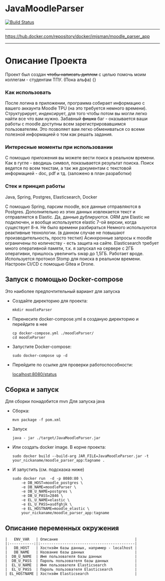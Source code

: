 # JavaMoodleParser
[![Build Status](https://drone.darkhan.fun/api/badges/zhenya/JavaMoodleParser/status.svg)](https://drone.darkhan.fun/zhenya/JavaMoodleParser)

***

https://hub.docker.com/repository/docker/imjsman/moodle_parser_app

***

# Описание Проекта

Проект был создан ~~чтобы написать диплом~~ с целью помочь моим коллегам - студентам ТПУ.
(Пока альфа)
{}
### Как использовать

После логина в приложении, программа собирает информацию с вашего аккаунта Moodle TPU (на это требуется немного времени). Структурирует, индексирует, для того чтобы потом вы могли легко найти все что вам нужно.
Забавный ~~фишка~~ баг - оказывается ваши работы с moodle доступны всем зарегистрировавшимся пользователям. Это позволяет вам легко обмениваться со всеми полезной информацией о том как решать задания.

### Интересные моменты при использовании

С помощью приложения вы можете вести поиск в реальном времени. Как в гугле - вводишь символ, показывается результат поиска.
Поиск ведется по всем текстам, а так же документам с текстовой информацией - doc, pdf и тд. (заложено в план разработки)

### Стек и принцип работы
Java, Spring, Postgres, Elasticsearch, Docker

С помощью Spring, парсим moodle, все данные отправляются в Postgres. Дополнительно из этих данных извлекается текст и отправляется в Elastic.
Да, данные дублируются. ORM для Elastic не подключен, и вообще используется elastic 7-ой версии, когда существует 8-я. Не было времени разбираться
Немного используются реактивные технологии. (в данном случае не повышают производительность, просто тестил)
Асинхронные запросы к moodle ограничены по количеству - есть защита на сайте.
Elasticsearch требует много оперативной памяти, т.к. я запускал на сервере с 2ГБ оперативки, пришлось увеличить swap до 1,5ГБ. Работает вроде.
Используется протокол Stomp для поиска в реальном времени.
Настроен CI/CD с помощью Gitea и Drone.


## Запуск с помощью Docker-compose

Это наиболее предпочтительный вариант для запуска
* Создайте директорию для проекта:

      mkdir moodleParser
* Перенесите docker-compose.yml в созданую директорию и перейдите в нее

      cp docker-compose.yml ./moodleParser/
      cd moodleParser
* Запустите Docker-compose:

      sudo docker-compose up -d

* Перейдите по ссылке для проверки работоспособности:

    [localhost:8080/status](localhost:8080/status)

## Сборка и запуск

Для сборки понадобится mvn
Для запуска java
* Сборка:

      mvn package -f pom.xml
* Запуск

      java - jar ./target/JavaMoodleParser.jar
* Или создать docker image. В корне проекта:

      sudo docker build --build-arg JAR_FILE=JavaMoodleParser.jar -t your_nickaname/moodle_parser_app:tagname .
* И запустить (см. подсказка ниже)

      sudo docker run  -d -p 8080:80 \
          -e DB_HOST=moodle_postgres \
          -e DB_NAME=moodleParser \
          -e DB_U_NAME=postgres \
          -e DB_U_PASS=2846 \
          -e EL_U_NAME=elastic \
          -e EL_U_PASS=asdfghjk \
          -e EL_HOSTNAME=moodle_elastic \
          your_nickaname/moodle_parser_app:tagname

## Описание переменных окружения

    |   ENV_VAR   | Описание                                   |
    |:-----------:|:-------------------------------------------| 
    |   DB_HOST   | Хостнэйм базы данных, например - localhost | 
    |   DB_NAME   | Название базы данных                       | 
    |  DB_U_NAME  | Имя пользователя базы данных               | 
    |  DB_U_PASS  | Пароль пользователя базы данных            | 
    |  EL_U_NAME  | Имя пользователя Elasticsearch             | 
    |  EL_U_PASS  | Пароль пользователя Elasticsearch          | 
    | EL_HOSTNAME | Хостнэйм Elasticsearch                     |



